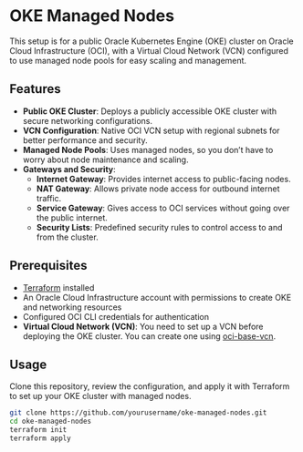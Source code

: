 # OKE Managed Nodes

This setup is for a public Oracle Kubernetes Engine (OKE) cluster on Oracle Cloud Infrastructure (OCI), with a Virtual Cloud Network (VCN) configured to use managed node pools for easy scaling and management.

## Features

- **Public OKE Cluster**: Deploys a publicly accessible OKE cluster with secure networking configurations.
- **VCN Configuration**: Native OCI VCN setup with regional subnets for better performance and security.
- **Managed Node Pools**: Uses managed nodes, so you don’t have to worry about node maintenance and scaling.
- **Gateways and Security**:
  - **Internet Gateway**: Provides internet access to public-facing nodes.
  - **NAT Gateway**: Allows private node access for outbound internet traffic.
  - **Service Gateway**: Gives access to OCI services without going over the public internet.
  - **Security Lists**: Predefined security rules to control access to and from the cluster.

## Prerequisites

- [Terraform](https://www.terraform.io/downloads.html) installed
- An Oracle Cloud Infrastructure account with permissions to create OKE and networking resources
- Configured OCI CLI credentials for authentication
- **Virtual Cloud Network (VCN)**: You need to set up a VCN before deploying the OKE cluster. You can create one using [oci-base-vcn](https://github.com/jpbueno/oci-base-vcn).

## Usage

Clone this repository, review the configuration, and apply it with Terraform to set up your OKE cluster with managed nodes.

```bash
git clone https://github.com/yourusername/oke-managed-nodes.git
cd oke-managed-nodes
terraform init
terraform apply
